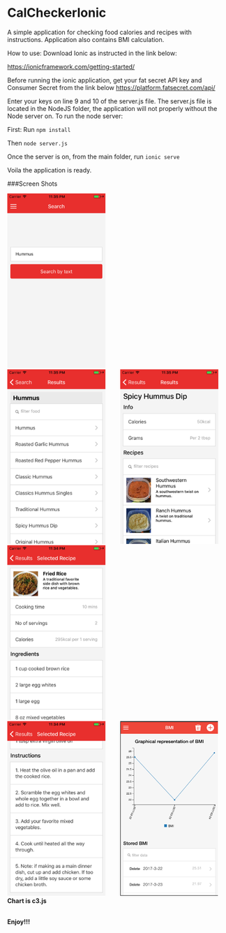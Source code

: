 # CalCheckerIonic
A simple application for checking food calories and recipes with instructions.
Application also contains BMI calculation.

How to use:
Download Ionic as instructed in the link below:

https://ionicframework.com/getting-started/

Before running the ionic application, get your fat secret API key and Consumer Secret from the link below
https://platform.fatsecret.com/api/

Enter your keys on line 9 and 10 of the server.js file.
The server.js file is located in the NodeJS folder, the application will not properly without the Node server on.
To run the node server:

First:
Run ```npm install```

Then ```node server.js```

Once the server is on, from the main folder, run ```ionic serve```

Voila the application is ready.

###Screen Shots
<div>
<img src="/screenshots/search.png?raw=true" height="400" alt="Splash" style="margin-right: 30px">
<img src="/screenshots/foodlist.png?raw=true" height="400" alt="HealthKit" style="margin-right: 30px">
<img src="/screenshots/recipelist.png?raw=true" height="400" alt="Line Chart View Controller">
</div>
<div>
<img src="/screenshots/recipe.png?raw=true" height="400" alt="Prompt" style="margin-right: 30px">
<img src="/screenshots/instructions.png?raw=true" height="400" alt="Table View Controller" style="margin-right: 30px">
<img src="/screenshots/chart.png?raw=true" height="400" alt="Suggestion View Controller">
</div>
<div><b>Chart is c3.js</b></div>
<br/>

**Enjoy!!!**
